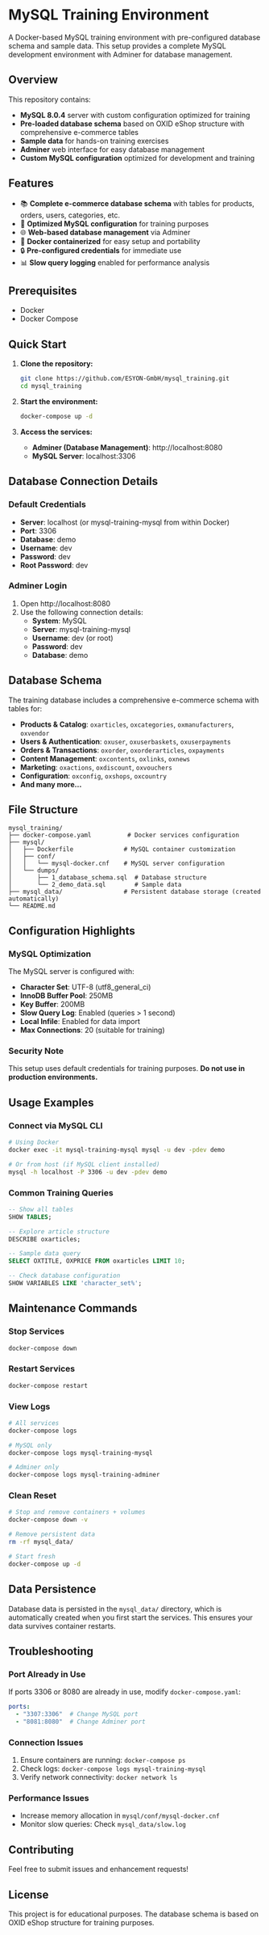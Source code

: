 # MySQL Training Environment

A Docker-based MySQL training environment with pre-configured database schema and sample data. This setup provides a complete MySQL development environment with Adminer for database management.

## Overview

This repository contains:
- **MySQL 8.0.4** server with custom configuration optimized for training
- **Pre-loaded database schema** based on OXID eShop structure with comprehensive e-commerce tables
- **Sample data** for hands-on training exercises
- **Adminer** web interface for easy database management
- **Custom MySQL configuration** optimized for development and training

## Features

- 📚 **Complete e-commerce database schema** with tables for products, orders, users, categories, etc.
- 🔧 **Optimized MySQL configuration** for training purposes
- 🌐 **Web-based database management** via Adminer
- 🐳 **Docker containerized** for easy setup and portability
- 🔒 **Pre-configured credentials** for immediate use
- 📊 **Slow query logging** enabled for performance analysis

## Prerequisites

- Docker
- Docker Compose

## Quick Start

1. **Clone the repository:**
   ```bash
   git clone https://github.com/ESYON-GmbH/mysql_training.git
   cd mysql_training
   ```

2. **Start the environment:**
   ```bash
   docker-compose up -d
   ```

3. **Access the services:**
   - **Adminer (Database Management)**: http://localhost:8080
   - **MySQL Server**: localhost:3306

## Database Connection Details

### Default Credentials
- **Server**: localhost (or mysql-training-mysql from within Docker)
- **Port**: 3306
- **Database**: demo
- **Username**: dev
- **Password**: dev
- **Root Password**: dev

### Adminer Login
1. Open http://localhost:8080
2. Use the following connection details:
   - **System**: MySQL
   - **Server**: mysql-training-mysql
   - **Username**: dev (or root)
   - **Password**: dev
   - **Database**: demo

## Database Schema

The training database includes a comprehensive e-commerce schema with tables for:

- **Products & Catalog**: `oxarticles`, `oxcategories`, `oxmanufacturers`, `oxvendor`
- **Users & Authentication**: `oxuser`, `oxuserbaskets`, `oxuserpayments`
- **Orders & Transactions**: `oxorder`, `oxorderarticles`, `oxpayments`
- **Content Management**: `oxcontents`, `oxlinks`, `oxnews`
- **Marketing**: `oxactions`, `oxdiscount`, `oxvouchers`
- **Configuration**: `oxconfig`, `oxshops`, `oxcountry`
- **And many more...**

## File Structure

```
mysql_training/
├── docker-compose.yaml          # Docker services configuration
├── mysql/
│   ├── Dockerfile              # MySQL container customization
│   ├── conf/
│   │   └── mysql-docker.cnf    # MySQL server configuration
│   └── dumps/
│       ├── 1_database_schema.sql  # Database structure
│       └── 2_demo_data.sql        # Sample data
├── mysql_data/                 # Persistent database storage (created automatically)
└── README.md
```

## Configuration Highlights

### MySQL Optimization
The MySQL server is configured with:
- **Character Set**: UTF-8 (utf8_general_ci)
- **InnoDB Buffer Pool**: 250MB
- **Key Buffer**: 200MB
- **Slow Query Log**: Enabled (queries > 1 second)
- **Local Infile**: Enabled for data import
- **Max Connections**: 20 (suitable for training)

### Security Note
This setup uses default credentials for training purposes. **Do not use in production environments.**

## Usage Examples

### Connect via MySQL CLI
```bash
# Using Docker
docker exec -it mysql-training-mysql mysql -u dev -pdev demo

# Or from host (if MySQL client installed)
mysql -h localhost -P 3306 -u dev -pdev demo
```

### Common Training Queries
```sql
-- Show all tables
SHOW TABLES;

-- Explore article structure
DESCRIBE oxarticles;

-- Sample data query
SELECT OXTITLE, OXPRICE FROM oxarticles LIMIT 10;

-- Check database configuration
SHOW VARIABLES LIKE 'character_set%';
```

## Maintenance Commands

### Stop Services
```bash
docker-compose down
```

### Restart Services
```bash
docker-compose restart
```

### View Logs
```bash
# All services
docker-compose logs

# MySQL only
docker-compose logs mysql-training-mysql

# Adminer only
docker-compose logs mysql-training-adminer
```

### Clean Reset
```bash
# Stop and remove containers + volumes
docker-compose down -v

# Remove persistent data
rm -rf mysql_data/

# Start fresh
docker-compose up -d
```

## Data Persistence

Database data is persisted in the `mysql_data/` directory, which is automatically created when you first start the services. This ensures your data survives container restarts.

## Troubleshooting

### Port Already in Use
If ports 3306 or 8080 are already in use, modify `docker-compose.yaml`:
```yaml
ports:
  - "3307:3306"  # Change MySQL port
  - "8081:8080"  # Change Adminer port
```

### Connection Issues
1. Ensure containers are running: `docker-compose ps`
2. Check logs: `docker-compose logs mysql-training-mysql`
3. Verify network connectivity: `docker network ls`

### Performance Issues
- Increase memory allocation in `mysql/conf/mysql-docker.cnf`
- Monitor slow queries: Check `mysql_data/slow.log`

## Contributing

Feel free to submit issues and enhancement requests!

## License

This project is for educational purposes. The database schema is based on OXID eShop structure for training purposes.